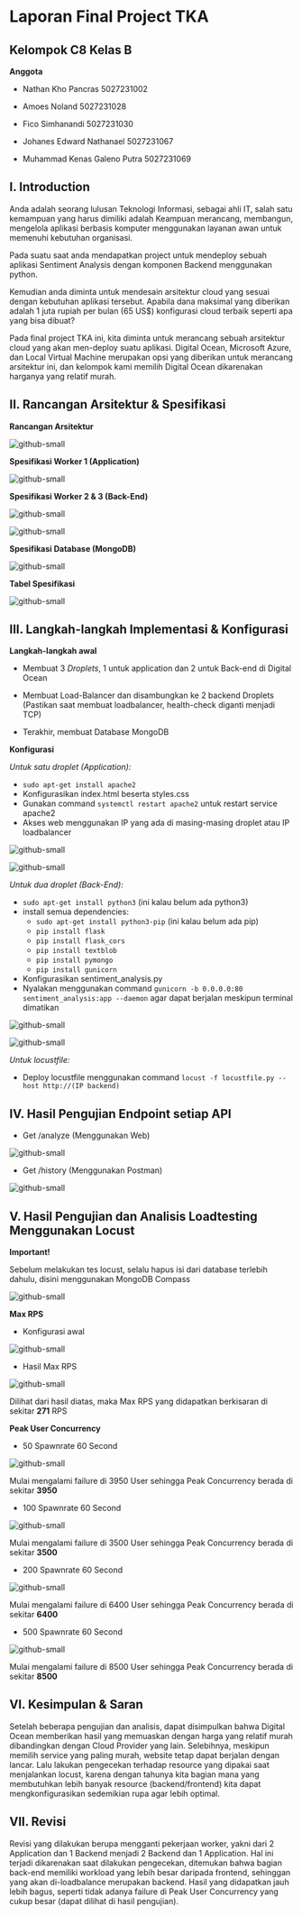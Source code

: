 
# Laporan Final Project TKA

## Kelompok C8 Kelas B

**Anggota**
- Nathan Kho Pancras 5027231002
  
- Amoes Noland 5027231028
  
- Fico Simhanandi 5027231030

- Johanes Edward Nathanael 5027231067

- Muhammad Kenas Galeno Putra 5027231069

## I. Introduction

Anda adalah seorang lulusan Teknologi Informasi, sebagai ahli IT, salah satu kemampuan yang harus dimiliki adalah Keampuan merancang, membangun, mengelola aplikasi berbasis komputer menggunakan layanan awan untuk memenuhi kebutuhan organisasi.

Pada suatu saat anda mendapatkan project untuk mendeploy sebuah aplikasi Sentiment Analysis dengan komponen Backend menggunakan python.

Kemudian anda diminta untuk mendesain arsitektur cloud yang sesuai dengan kebutuhan aplikasi tersebut. Apabila dana maksimal yang diberikan adalah 1 juta rupiah per bulan (65 US$) konfigurasi cloud terbaik seperti apa yang bisa dibuat?

Pada final project TKA ini, kita diminta untuk merancang sebuah arsitektur cloud yang akan men-deploy suatu aplikasi. Digital Ocean, Microsoft Azure, dan Local Virtual Machine merupakan opsi yang diberikan untuk merancang arsitektur ini, dan kelompok kami memilih Digital Ocean dikarenakan harganya yang relatif murah.

## II. Rancangan Arsitektur & Spesifikasi

**Rancangan Arsitektur**

![github-small](https://github.com/PuroFuro/FP_TKA/blob/main/img/RA.png)

**Spesifikasi Worker 1 (Application)**

![github-small](https://github.com/PuroFuro/FP_TKA/blob/main/img/frontendDO.png)

**Spesifikasi Worker 2 & 3 (Back-End)**

![github-small](https://github.com/PuroFuro/FP_TKA/blob/main/img/backendDO1.png)

![github-small](https://github.com/PuroFuro/FP_TKA/blob/main/img/backendDO2.png)

**Spesifikasi Database (MongoDB)**

![github-small](https://github.com/PuroFuro/FP_TKA/blob/main/img/mongodb.png)

**Tabel Spesifikasi**

![github-small](https://github.com/PuroFuro/FP_TKA/blob/main/img/R_Arsi.png)

## III. Langkah-langkah Implementasi & Konfigurasi

**Langkah-langkah awal**

- Membuat 3 *Droplets*, 1 untuk application dan 2 untuk Back-end di Digital Ocean

- Membuat Load-Balancer dan disambungkan ke 2 backend Droplets (Pastikan saat membuat loadbalancer, health-check diganti menjadi TCP)

- Terakhir, membuat Database MongoDB 

**Konfigurasi**

*Untuk satu droplet (Application):*
- `sudo apt-get install apache2`
- Konfigurasikan index.html beserta styles.css
- Gunakan command `systemctl restart apache2` untuk restart service apache2
- Akses web menggunakan IP yang ada di masing-masing droplet atau IP loadbalancer

![github-small](https://github.com/PuroFuro/FP_TKA/blob/main/img/frontend_1.png)

![github-small](https://github.com/PuroFuro/FP_TKA/blob/main/img/frontend_2.png)

*Untuk dua droplet (Back-End):*
- `sudo apt-get install python3` (ini kalau belum ada python3)
- install semua dependencies:
    - `sudo apt-get install python3-pip` (ini kalau belum ada pip)
    - `pip install flask`
    - `pip install flask_cors`
    - `pip install textblob`
    - `pip install pymongo`
    - `pip install gunicorn`
- Konfigurasikan sentiment_analysis.py
- Nyalakan menggunakan command `gunicorn -b 0.0.0.0:80 sentiment_analysis:app --daemon` agar dapat berjalan meskipun terminal dimatikan

![github-small](https://github.com/PuroFuro/FP_TKA/blob/main/img/backend_1.png)

![github-small](https://github.com/PuroFuro/FP_TKA/blob/main/img/isi_sentiment_nano.png)

*Untuk locustfile:*
- Deploy locustfile menggunakan command `locust -f locustfile.py --host http://(IP backend)`

## IV. Hasil Pengujian Endpoint setiap API

- Get /analyze (Menggunakan Web)

![github-small](https://github.com/PuroFuro/FP_TKA/blob/main/img/analyze.png)

- Get /history (Menggunakan Postman)

![github-small](https://github.com/PuroFuro/FP_TKA/blob/main/img/history.png)

## V. Hasil Pengujian dan Analisis Loadtesting Menggunakan Locust

**Important!**

Sebelum melakukan tes locust, selalu hapus isi dari database terlebih dahulu, disini menggunakan MongoDB Compass

![github-small](https://github.com/PuroFuro/FP_TKA/blob/main/img/mongocompass.png)

**Max RPS**
- Konfigurasi awal

![github-small](https://github.com/PuroFuro/FP_TKA/blob/main/img/RPS_tes.png)

- Hasil Max RPS

![github-small](https://github.com/PuroFuro/FP_TKA/blob/main/img/RPS_res.png)

Dilihat dari hasil diatas, maka Max RPS yang didapatkan berkisaran di sekitar **271** RPS

**Peak User Concurrency**

- 50 Spawnrate 60 Second

![github-small](https://github.com/PuroFuro/FP_TKA/blob/main/img/50UPS.png)

Mulai mengalami failure di 3950 User sehingga Peak Concurrency berada di sekitar **3950**

- 100 Spawnrate 60 Second

![github-small](https://github.com/PuroFuro/FP_TKA/blob/main/img/100UPS.png)

Mulai mengalami failure di 3500 User sehingga Peak Concurrency berada di sekitar **3500**

- 200 Spawnrate 60 Second

![github-small](https://github.com/PuroFuro/FP_TKA/blob/main/img/200UPS.png)

Mulai mengalami failure di 6400 User sehingga Peak Concurrency berada di sekitar **6400**

- 500 Spawnrate 60 Second

![github-small](https://github.com/PuroFuro/FP_TKA/blob/main/img/500UPS.png)

Mulai mengalami failure di 8500 User sehingga Peak Concurrency berada di sekitar **8500**

## VI. Kesimpulan & Saran

Setelah beberapa pengujian dan analisis, dapat disimpulkan bahwa Digital Ocean memberikan hasil yang memuaskan dengan harga yang relatif murah dibandingkan dengan Cloud Provider yang lain. Selebihnya, meskipun memilih service yang paling murah, website tetap dapat berjalan dengan lancar. Lalu lakukan pengecekan terhadap resource yang dipakai saat menjalankan locust, karena dengan tahunya kita bagian mana yang membutuhkan lebih banyak resource (backend/frontend) kita dapat mengkonfigurasikan sedemikian rupa agar lebih optimal.

## VII. Revisi

Revisi yang dilakukan berupa mengganti pekerjaan worker, yakni dari 2 Application dan 1 Backend menjadi 2 Backend dan 1 Application. Hal ini terjadi dikarenakan saat dilakukan pengecekan, ditemukan bahwa bagian back-end memiliki workload yang lebih besar daripada frontend, sehinggan yang akan di-loadbalance merupakan backend. Hasil yang didapatkan jauh lebih bagus, seperti tidak adanya failure di Peak User Concurrency yang cukup besar (dapat dilihat di hasil pengujian).
